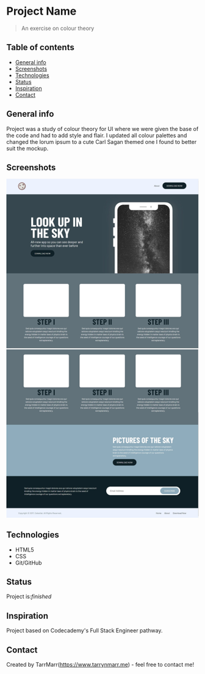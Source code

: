 # Project Name

> An exercise on colour theory

## Table of contents

- [General info](#general-info)
- [Screenshots](#screenshots)
- [Technologies](#technologies)
- [Status](#status)
- [Inspiration](#inspiration)
- [Contact](#contact)

## General info

Project was a study of colour theory for UI where we were given the base of the code and had to add style and flair. I updated all colour palettes and changed the lorum ipsum to a cute Carl Sagan themed one I found to better suit the mockup.

## Screenshots

![Example screenshot](screenshot1.jpg)
![Example screenshot](screenshot2.jpg)

## Technologies

- HTML5
- CSS
- Git/GitHub

## Status

Project is:_finished_

## Inspiration

Project based on Codecademy's Full Stack Engineer pathway.

## Contact

Created by TarrMarr(https://www.tarrynmarr.me) - feel free to contact me!
